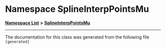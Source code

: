 

# Namespace SplineInterpPointsMu



[**Namespace List**](namespaces.md) **>** [**SplineInterpPointsMu**](namespaceSplineInterpPointsMu.md)







































































------------------------------
The documentation for this class was generated from the following file `[generated]`

